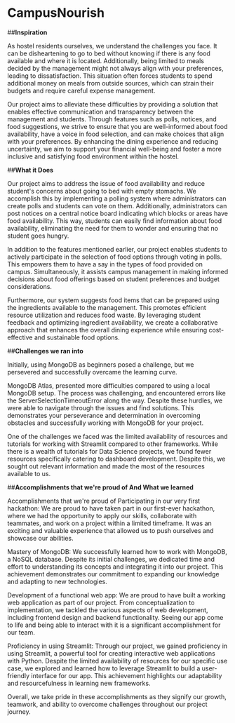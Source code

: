 # CampusNourish

##**Inspiration**

As hostel residents ourselves, we understand the challenges you face. It can be disheartening to go to bed without knowing if there is any food available and where it is located. Additionally, being limited to meals decided by the management might not always align with your preferences, leading to dissatisfaction. This situation often forces students to spend additional money on meals from outside sources, which can strain their budgets and require careful expense management.

Our project aims to alleviate these difficulties by providing a solution that enables effective communication and transparency between the management and students. Through features such as polls, notices, and food suggestions, we strive to ensure that you are well-informed about food availability, have a voice in food selection, and can make choices that align with your preferences. By enhancing the dining experience and reducing uncertainty, we aim to support your financial well-being and foster a more inclusive and satisfying food environment within the hostel.


##**What it Does**

Our project aims to address the issue of food availability and reduce student's concerns about going to bed with empty stomachs. We accomplish this by implementing a polling system where administrators can create polls and students can vote on them. Additionally, administrators can post notices on a central notice board indicating which blocks or areas have food availability. This way, students can easily find information about food availability, eliminating the need for them to wonder and ensuring that no student goes hungry.

In addition to the features mentioned earlier, our project enables students to actively participate in the selection of food options through voting in polls. This empowers them to have a say in the types of food provided on campus. Simultaneously, it assists campus management in making informed decisions about food offerings based on student preferences and budget considerations.

Furthermore, our system suggests food items that can be prepared using the ingredients available to the management. This promotes efficient resource utilization and reduces food waste. By leveraging student feedback and optimizing ingredient availability, we create a collaborative approach that enhances the overall dining experience while ensuring cost-effective and sustainable food options.

##**Challenges we ran into**


Initially, using MongoDB as beginners posed a challenge, but we persevered and successfully overcame the learning curve.

MongoDB Atlas, presented more difficulties compared to using a local MongoDB setup. The process was challenging, and encountered errors like the ServerSelectionTimeoutError along the way. Despite these hurdles, we were able to navigate through the issues and find solutions. This demonstrates your perseverance and determination in overcoming obstacles and successfully working with MongoDB for your project.

One of the challenges we faced was the limited availability of resources and tutorials for working with Streamlit compared to other frameworks. While there is a wealth of tutorials for Data Science projects, we found fewer resources specifically catering to dashboard development. Despite this, we sought out relevant information and made the most of the resources available to us.

##**Accomplishments that we're proud of And What we learned**

Accomplishments that we're proud of
Participating in our very first hackathon: We are proud to have taken part in our first-ever hackathon, where we had the opportunity to apply our skills, collaborate with teammates, and work on a project within a limited timeframe. It was an exciting and valuable experience that allowed us to push ourselves and showcase our abilities.

Mastery of MongoDB: We successfully learned how to work with MongoDB, a NoSQL database. Despite its initial challenges, we dedicated time and effort to understanding its concepts and integrating it into our project. This achievement demonstrates our commitment to expanding our knowledge and adapting to new technologies.

Development of a functional web app: We are proud to have built a working web application as part of our project. From conceptualization to implementation, we tackled the various aspects of web development, including frontend design and backend functionality. Seeing our app come to life and being able to interact with it is a significant accomplishment for our team.

Proficiency in using Streamlit: Through our project, we gained proficiency in using Streamlit, a powerful tool for creating interactive web applications with Python. Despite the limited availability of resources for our specific use case, we explored and learned how to leverage Streamlit to build a user-friendly interface for our app. This achievement highlights our adaptability and resourcefulness in learning new frameworks.

Overall, we take pride in these accomplishments as they signify our growth, teamwork, and ability to overcome challenges throughout our project journey.






